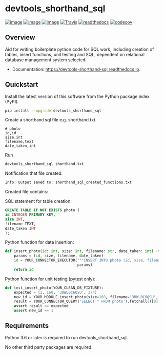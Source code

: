 # devtools_shorthand_sql

[![image](https://img.shields.io/pypi/v/devtools_shorthand_sql.svg)](https://pypi.python.org/pypi/devtools_shorthand_sql/)
[![image](https://img.shields.io/pypi/l/devtools_shorthand_sql.svg)](https://pypi.python.org/pypi/devtools_shorthand_sql/)
[![image](https://img.shields.io/pypi/pyversions/devtools_shorthand_sql.svg)](https://pypi.python.org/pypi/devtools_shorthand_sql/)
[![Travis](https://img.shields.io/travis/HaeckelK/devtools_shorthand_sql/master.svg?logo=travis)](https://travis-ci.org/HaeckelK/devtools_shorthand_sql)
[![readthedocs](https://readthedocs.org/projects/devtools-shorthand-sql/badge/?version=latest)](https://devtools-shorthand-sql.readthedocs.io/en/latest/?badge=latest)
[![codecov](https://codecov.io/gh/HaeckelK/devtools_shorthand_sql/branch/master/graph/badge.svg)](https://codecov.io/gh/HaeckelK/devtools_shorthand_sql)

## Overview

Aid for writing boilerplate python code for SQL work, including creation of tables, insert functions, unit testing and SQL, dependent on relational database management system selected.

- Documentation: https://devtools-shorthand-sql.readthedocs.io.

## Quickstart

Install the latest version of this software from the Python package index (PyPI):
```bash
pip install --upgrade devtools_shorthand_sql
```

Create a shorthand sql file e.g. shorthand.txt.
```
# photo
id,id
size,int
filename,text
date_taken,int
```

Run
```bash
devtools_shorthand_sql shorthand.txt
```

Notification that file created:
```bash
Info: Output saved to: shorthand_sql_created_functions.txt
```

Created file contains:

SQL statement for table creation:
```SQL
CREATE TABLE IF NOT EXISTS photo (
id INTEGER PRIMARY KEY,
size INT,
filename TEXT,
date_taken INT
);
```

Python function for data insertion:
```python
def insert_photo(id: int, size: int, filename: str, date_taken: int) -> int:
    params = (id, size, filename, date_taken)
    id = YOUR_CONNECTOR_EXECUTOR("""INSERT INTO photo (id, size, filename, date_taken) VALUES(?,?,?,?);""",
                                 params)
    return id
```

Python function for unit testing (pytest only):
```python
def test_insert_photo(YOUR_CLEAN_DB_FIXTURE):
    expected = (1, 160, '3RWL0C6QSU', 374)
    new_id = YOUR_MODULE.insert_photo(size=160, filename="3RWL0C6QSU", date_taken=374)
    result = YOUR_CONNECTOR_QUERY('SELECT * FROM photo').fetchall()[0]
    assert result == expected
    assert new_id == 1
```

## Requirements

Python 3.6 or later is required to run devtools_shorthand_sql.

No other third party packages are required.
